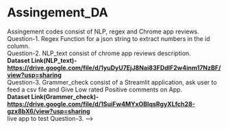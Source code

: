# Assingement_DA
Assingement codes consist of NLP, regex and Chrome app reviews.
</br>Question-1. Regex Function for a json string to extract numbers in the id column.
</br>Question-2. NLP_text consist of chrome app reviews description.
</br><b>Dataset Link(NLP_text)- https://drive.google.com/file/d/1yuDyU7EjJ8Nai83FDdIF2w4inm17NzBF/view?usp=sharing </b>
</br>Question-3. Grammer_check consist of a Streamlit application, ask user to feed a csv file and Give Low rated Positive comments on App.
</br><b>Dataset Link(Grammer_check)- https://drive.google.com/file/d/1SuiFw4MYxOBlqsRgyXLfch28-gzx8bX6/view?usp=sharing </b>
</br>live app to test Question-3. --> 
